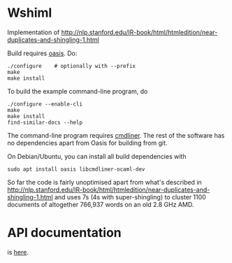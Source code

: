 Wshiml
======

Implementation of
http://nlp.stanford.edu/IR-book/html/htmledition/near-duplicates-and-shingling-1.html

Build requires [oasis](http://oasis.forge.ocamlcore.org/index.html). Do:

    ./configure    # optionally with --prefix
    make
    make install

To build the example command-line program, do

    ./configure --enable-cli
    make
    make install
    find-similar-docs --help

The command-line program requires
[cmdliner](http://erratique.ch/software/cmdliner). The rest of the
software has no dependencies apart from Oasis for building from git.

On Debian/Ubuntu, you can install all build dependencies with

    sudo apt install oasis libcmdliner-ocaml-dev

So far the code is fairly unoptimised apart from what's described
in
http://nlp.stanford.edu/IR-book/html/htmledition/near-duplicates-and-shingling-1.html
and uses 7s (4s with super-shingling) to cluster 1100 documents of
altogether 766,937 words on an old 2.8 GHz AMD.

API documentation
=================

is [here](http://unhammer.github.io/wshiml/).
